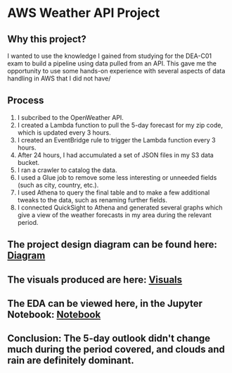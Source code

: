 # AWS Weather API Project

## Why this project?
I wanted to use the knowledge I gained from studying for the DEA-C01 exam to build a pipeline using data pulled from an API.
This gave me the opportunity to use some hands-on experience with several aspects of data handling in AWS that I did not have/

## Process
1. I subcribed to the OpenWeather API.
2. I created a Lambda function to pull the 5-day forecast for my zip code, which is updated every 3 hours.
3. I created an EventBridge rule to trigger the Lambda function every 3 hours.
4. After 24 hours, I had accumulated a set of JSON files in my S3 data bucket.
5. I ran a crawler to catalog the data.
6. I used a Glue job to remove some less interesting or unneeded fields (such as city, country, etc.).
7. I used Athena to query the final table and to make a few additional tweaks to the data, such as renaming further fields.
8. I connected QuickSight to Athena and generated several graphs which give a view of the weather forecasts in my area during the relevant period.

## The project design diagram can be found here: [Diagram](https://github.com/markcoty/AWS-Weather-API-Project/blob/main/AWS%20diagram/project-design.png)

## The visuals produced are here: [Visuals](https://github.com/markcoty/AWS-Weather-API-Project/tree/main/Visuals)

## The EDA can be viewed here, in the Jupyter Notebook: [Notebook](https://github.com/markcoty/AWS-Weather-API-Project/blob/main/Notebook/AWS-Weather-API-Project.ipynb)

## Conclusion: The 5-day outlook didn't change much during the period covered, and clouds and rain are definitely dominant.